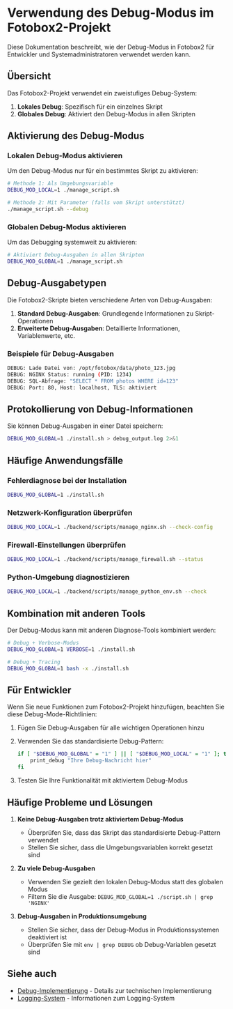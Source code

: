 # Verwendung des Debug-Modus im Fotobox2-Projekt

Diese Dokumentation beschreibt, wie der Debug-Modus in Fotobox2 für Entwickler und Systemadministratoren verwendet werden kann.

## Übersicht

Das Fotobox2-Projekt verwendet ein zweistufiges Debug-System:

1. **Lokales Debug**: Spezifisch für ein einzelnes Skript
2. **Globales Debug**: Aktiviert den Debug-Modus in allen Skripten

## Aktivierung des Debug-Modus

### Lokalen Debug-Modus aktivieren

Um den Debug-Modus nur für ein bestimmtes Skript zu aktivieren:

```bash
# Methode 1: Als Umgebungsvariable
DEBUG_MOD_LOCAL=1 ./manage_script.sh

# Methode 2: Mit Parameter (falls vom Skript unterstützt)
./manage_script.sh --debug
```

### Globalen Debug-Modus aktivieren

Um das Debugging systemweit zu aktivieren:

```bash
# Aktiviert Debug-Ausgaben in allen Skripten
DEBUG_MOD_GLOBAL=1 ./manage_script.sh
```

## Debug-Ausgabetypen

Die Fotobox2-Skripte bieten verschiedene Arten von Debug-Ausgaben:

1. **Standard Debug-Ausgaben**: Grundlegende Informationen zu Skript-Operationen
2. **Erweiterte Debug-Ausgaben**: Detaillierte Informationen, Variablenwerte, etc.

### Beispiele für Debug-Ausgaben

```bash
DEBUG: Lade Datei von: /opt/fotobox/data/photo_123.jpg
DEBUG: NGINX Status: running (PID: 1234)
DEBUG: SQL-Abfrage: "SELECT * FROM photos WHERE id=123"
DEBUG: Port: 80, Host: localhost, TLS: aktiviert
```

## Protokollierung von Debug-Informationen

Sie können Debug-Ausgaben in einer Datei speichern:

```bash
DEBUG_MOD_GLOBAL=1 ./install.sh > debug_output.log 2>&1
```

## Häufige Anwendungsfälle

### Fehlerdiagnose bei der Installation

```bash
DEBUG_MOD_GLOBAL=1 ./install.sh
```

### Netzwerk-Konfiguration überprüfen

```bash
DEBUG_MOD_LOCAL=1 ./backend/scripts/manage_nginx.sh --check-config
```

### Firewall-Einstellungen überprüfen

```bash
DEBUG_MOD_LOCAL=1 ./backend/scripts/manage_firewall.sh --status
```

### Python-Umgebung diagnostizieren

```bash
DEBUG_MOD_LOCAL=1 ./backend/scripts/manage_python_env.sh --check
```

## Kombination mit anderen Tools

Der Debug-Modus kann mit anderen Diagnose-Tools kombiniert werden:

```bash
# Debug + Verbose-Modus
DEBUG_MOD_GLOBAL=1 VERBOSE=1 ./install.sh

# Debug + Tracing
DEBUG_MOD_GLOBAL=1 bash -x ./install.sh
```

## Für Entwickler

Wenn Sie neue Funktionen zum Fotobox2-Projekt hinzufügen, beachten Sie diese Debug-Mode-Richtlinien:

1. Fügen Sie Debug-Ausgaben für alle wichtigen Operationen hinzu
2. Verwenden Sie das standardisierte Debug-Pattern:

   ```bash
   if [ "$DEBUG_MOD_GLOBAL" = "1" ] || [ "$DEBUG_MOD_LOCAL" = "1" ]; then
       print_debug "Ihre Debug-Nachricht hier"
   fi
   ```

3. Testen Sie Ihre Funktionalität mit aktiviertem Debug-Modus

## Häufige Probleme und Lösungen

1. **Keine Debug-Ausgaben trotz aktiviertem Debug-Modus**
   - Überprüfen Sie, dass das Skript das standardisierte Debug-Pattern verwendet
   - Stellen Sie sicher, dass die Umgebungsvariablen korrekt gesetzt sind

2. **Zu viele Debug-Ausgaben**
   - Verwenden Sie gezielt den lokalen Debug-Modus statt des globalen Modus
   - Filtern Sie die Ausgabe: `DEBUG_MOD_GLOBAL=1 ./script.sh | grep 'NGINX'`

3. **Debug-Ausgaben in Produktionsumgebung**
   - Stellen Sie sicher, dass der Debug-Modus in Produktionssystemen deaktiviert ist
   - Überprüfen Sie mit `env | grep DEBUG` ob Debug-Variablen gesetzt sind

## Siehe auch

- [Debug-Implementierung](./debug_implementation.md) - Details zur technischen Implementierung
- [Logging-System](../documentation/entwicklerhandbuch.md#10-logging-system) - Informationen zum Logging-System
